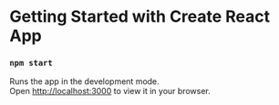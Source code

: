 # Getting Started with Create React App

### `npm start`

Runs the app in the development mode.\
Open [http://localhost:3000](http://localhost:3000) to view it in your browser.
